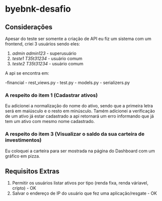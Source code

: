 # byebnk-desafio

## Considerações

Apesar do teste ser somente a criação de API eu fiz um sistema com um frontend, criei 3 usuários sendo eles:

1. *admin* *admin123* - superusuário
2. *teste1* *T35t31234* - usuário comum
3. *teste2* *T35t31234* - usuário comum

A api se encontra em:

-financial
    - rest_views.py
    - test.py
    - models.py
    - serializers.py

### A respeito do item 1 (Cadastrar ativos)

Eu adicionei a normalização do nome do ativo, sendo que a primeira letra será em maiúsculo e o resto em minúsculo. Tamém adicionei a verificação de um ativo já estar cadastrado a api retornará um erro informando que já tem um ativo com mesmo nome cadastrado.

### A respeito do item 3 (Visualizar o saldo da sua carteira de investimentos) 

Eu coloquei a carteira para ser mostrada na página do Dashboard com um gráfico em pizza.


## Requisitos Extras

1. Permitir os usuários listar ativos por tipo (renda fixa, renda váriavel, cripto) - OK
2. Salvar o endereço de IP do usuário que fez uma aplicação/resgate - OK


